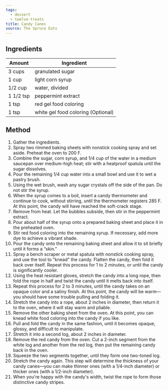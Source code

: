 ```yaml
---
tags:
  - dessert
  - twelve-treats
title: Candy Canes
source: The Spruce Eats
---
```


## Ingredients
Amount | Ingredient
--- | ---
3 cups | granulated sugar
1 cup | light corn syrup
1/2 cup | water, divided
1 1/2 tsp | peppermint extract
1 tsp | red gel food coloring
1 tsp | white gel food coloring (Optional)

## Method
1. Gather the ingredients.
2. Spray two rimmed baking sheets with nonstick cooking spray and set aside. Preheat the oven to 200 F.
3. Combine the sugar, corn syrup, and 1/4 cup of the water in a medium saucepan over medium-high heat; stir with a heatproof spatula until the sugar dissolves.
4. Pour the remaining 1/4 cup water into a small bowl and use it to wet a pastry brush.
5. Using the wet brush, wash any sugar crystals off the side of the pan. Do not stir the syrup.
6. When the syrup comes to a boil, insert a candy thermometer and continue to cook, without stirring, until the thermometer registers 285 F. At this point, the candy will have reached the soft-crack stage.
7. Remove from heat. Let the bubbles subside, then stir in the peppermint extract.
8. Pour about half of the syrup onto a prepared baking sheet and place it in the preheated oven.
9. Stir red food coloring into the remaining syrup. If necessary, add more dye to achieve a vibrant shade.
10. Pour the candy onto the remaining baking sheet and allow it to sit briefly until it forms a “skin.”
11. Spray a bench scraper or metal spatula with nonstick cooking spray, and use the tool to "knead" the candy. Flatten the candy, then fold it back over itself. Repeat this process for 1 to 2 minutes, or until the candy is significantly cooler.
12. Using the heat resistant gloves, stretch the candy into a long rope, then fold the rope in half and twist the candy until it melts back into itself.
13. Repeat this process for 2 to 3 minutes, until the candy takes on an opaque color and a satiny finish. At this point, the candy will be warm—you should have some trouble pulling and folding it.
14. Stretch the candy into a rope, about 2 inches in diameter, then return it to the oven, where it will stay warm and pliable.
15. Remove the other baking sheet from the oven. At this point, you can knead white food coloring into the candy if you like.
16. Pull and fold the candy in the same fashion, until it becomes opaque, glossy, and difficult to manipulate.
17. Stretch it into a second log, about 2 inches in diameter.
18. Remove the red candy from the oven. Cut a 2-inch segment from the white log and another from the red log, then put the remaining candy back in the oven.
19. Squeeze the two segments together, until they form one two-toned log.
20. Stretch the candy again. This step will determine the thickness of your candy canes—you can make thinner ones (with a 1/4-inch diameter) or thicker ones (with a 1/2-inch diameter).
21. When you're happy with the candy's width, twist the rope to form those distinctive candy stripes.